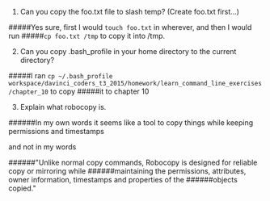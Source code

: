1) Can you copy the foo.txt file to slash temp? (Create foo.txt first...)

#####Yes sure, first I would `touch foo.txt` in wherever, and then I would run
#####`cp foo.txt /tmp` to copy it into /tmp.

2) Can you copy .bash_profile in your home directory to the current directory?

#####I ran `cp ~/.bash_profile workspace/davinci_coders_t3_2015/homework/learn_command_line_exercises/chapter_10` to copy
#####it to chapter 10

3) Explain what robocopy is.
 
######In my own words it seems like a tool to copy things while keeping permissions and timestamps
  
  and not in my words
  
######"Unlike normal copy commands, Robocopy is designed for reliable copy or mirroring while
######maintaining the permissions, attributes, owner information, timestamps and properties of the
######objects copied."
